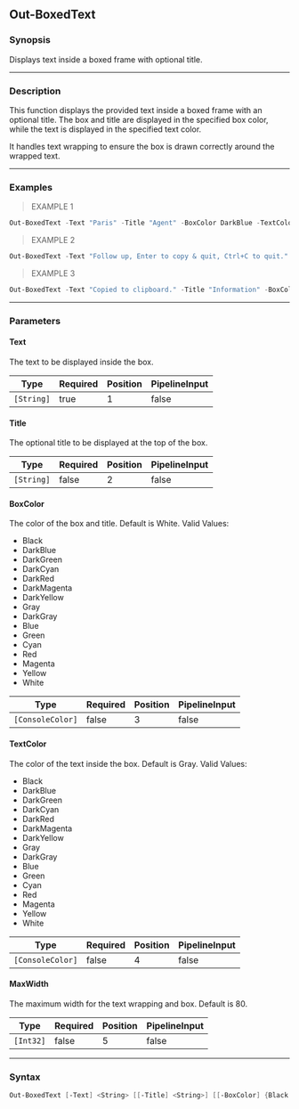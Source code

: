 Out-BoxedText
-------------

### Synopsis
Displays text inside a boxed frame with optional title.

---

### Description

This function displays the provided text inside a boxed frame with an optional title. 
The box and title are displayed in the specified box color, while the text is displayed in the specified text color.

It handles text wrapping to ensure the box is drawn correctly around the wrapped text.

---

### Examples
> EXAMPLE 1

```PowerShell
Out-BoxedText -Text "Paris" -Title "Agent" -BoxColor DarkBlue -TextColor White
```
> EXAMPLE 2

```PowerShell
Out-BoxedText -Text "Follow up, Enter to copy & quit, Ctrl+C to quit." -Title "Next Steps" -BoxColor Cyan -TextColor Yellow
```
> EXAMPLE 3

```PowerShell
Out-BoxedText -Text "Copied to clipboard." -Title "Information" -BoxColor Green -TextColor Black
```

---

### Parameters
#### **Text**
The text to be displayed inside the box.

|Type      |Required|Position|PipelineInput|
|----------|--------|--------|-------------|
|`[String]`|true    |1       |false        |

#### **Title**
The optional title to be displayed at the top of the box.

|Type      |Required|Position|PipelineInput|
|----------|--------|--------|-------------|
|`[String]`|false   |2       |false        |

#### **BoxColor**
The color of the box and title. Default is White.
Valid Values:

* Black
* DarkBlue
* DarkGreen
* DarkCyan
* DarkRed
* DarkMagenta
* DarkYellow
* Gray
* DarkGray
* Blue
* Green
* Cyan
* Red
* Magenta
* Yellow
* White

|Type            |Required|Position|PipelineInput|
|----------------|--------|--------|-------------|
|`[ConsoleColor]`|false   |3       |false        |

#### **TextColor**
The color of the text inside the box. Default is Gray.
Valid Values:

* Black
* DarkBlue
* DarkGreen
* DarkCyan
* DarkRed
* DarkMagenta
* DarkYellow
* Gray
* DarkGray
* Blue
* Green
* Cyan
* Red
* Magenta
* Yellow
* White

|Type            |Required|Position|PipelineInput|
|----------------|--------|--------|-------------|
|`[ConsoleColor]`|false   |4       |false        |

#### **MaxWidth**
The maximum width for the text wrapping and box. Default is 80.

|Type     |Required|Position|PipelineInput|
|---------|--------|--------|-------------|
|`[Int32]`|false   |5       |false        |

---

### Syntax
```PowerShell
Out-BoxedText [-Text] <String> [[-Title] <String>] [[-BoxColor] {Black | DarkBlue | DarkGreen | DarkCyan | DarkRed | DarkMagenta | DarkYellow | Gray | DarkGray | Blue | Green | Cyan | Red | Magenta | Yellow | White}] [[-TextColor] {Black | DarkBlue | DarkGreen | DarkCyan | DarkRed | DarkMagenta | DarkYellow | Gray | DarkGray | Blue | Green | Cyan | Red | Magenta | Yellow | White}] [[-MaxWidth] <Int32>] [<CommonParameters>]
```

